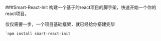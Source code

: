 ###Smart-React-Init
构建一个基于的react项目的脚手架，快速开始一个你的react项目。

仅仅需要一步，一个项目基础框架，就已经给你搭建完毕
    
    `npm install smart-react-init